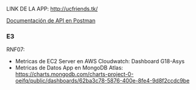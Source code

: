LINK DE LA APP:
http://ucfriends.tk/

[Documentación de API en Postman](https://documenter.getpostman.com/view/11793429/Uz5CLxjB)

### E3
RNF07: 
- Metricas de EC2 Server en AWS Cloudwatch: Dashboard G18-Asys
- Metricas de Datos App en MongoDB Atlas: https://charts.mongodb.com/charts-project-0-oeifq/public/dashboards/62ba3c78-5876-400e-8fe4-9d8f2ccdc9be 

